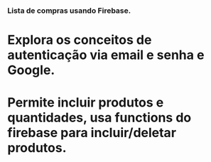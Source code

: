 ### Lista de compras usando Firebase.

# Explora os conceitos de autenticação via email e senha e Google.

# Permite  incluir produtos e quantidades, usa functions do firebase para incluir/deletar produtos.


